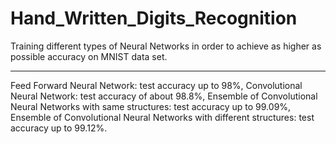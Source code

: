 # Hand_Written_Digits_Recognition
Training different types of Neural Networks in order to achieve as higher as possible accuracy on MNIST data set.
______________________________________________________________________________________________
Feed Forward Neural Network: test accuracy up to 98%,
Convolutional Neural Network: test accuracy of about 98.8%,
Ensemble of Convolutional Neural Networks with same structures: test accuracy up to 99.09%,
Ensemble of Convolutional Neural Networks with different structures: test accuracy up to 99.12%.
